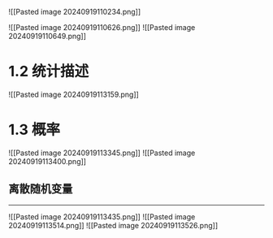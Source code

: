 ![[Pasted image 20240919110234.png]]

![[Pasted image 20240919110626.png]]
![[Pasted image 20240919110649.png]]

# 1.2 统计描述
![[Pasted image 20240919113159.png]]

# 1.3 概率
![[Pasted image 20240919113345.png]]
![[Pasted image 20240919113400.png]]

## 离散随机变量
---
![[Pasted image 20240919113435.png]]
![[Pasted image 20240919113514.png]]
![[Pasted image 20240919113526.png]]
